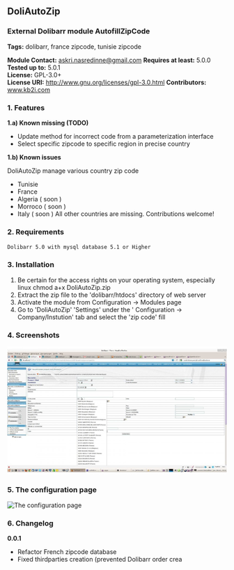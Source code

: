 ## DoliAutoZip ##
### External Dolibarr module AutofillZipCode ###
**Tags:**                   dolibarr, france zipcode, tunisie zipcode

**Module Contact:** askri.nasredinne@gmail.com
**Requires at least:**     5.0.0  
**Tested up to:**         5.0.1  
**License:**               GPL-3.0+  
**License URI:**           http://www.gnu.org/licenses/gpl-3.0.html
**Contributors:** www.kb2i.com
    
### 1. Features ###
**1.a)  Known missing (TODO)**
* Update method for incorrect code from a parameterization interface 
* Select specific zipcode to specific region in precise country

**1.b) Known issues**

DoliAutoZip manage various country zip code
* Tunisie
* France
* Algeria ( soon )
* Morroco ( soon )
* Italy ( soon )
All other countries are missing. Contributions welcome!

### 2. Requirements ###
    Dolibarr 5.0 with mysql database 5.1 or Higher

### 3. Installation ###

 1. Be certain for the access rights on your operating system, especially linux
    chmod a+x DoliAutoZip.zip
  2. Extract the zip file to the 'dolibarr/htdocs' directory of web server
  3. Activate the module from Configuration -> Modules page
  4. Go to 'DoliAutoZip' 'Settings' under the ' Configuration -> Company/Instution' tab and select the 'zip code' fill

### 4. Screenshots ###
![The screen shot](img/autofill.jpg)
### 5. The configuration page ###
![The configuration page](assets/screenshot-1.png)


### 6. Changelog ###

  **0.0.1**
* Refactor French zipcode database
* Fixed thirdparties creation (prevented Dolibarr order crea
